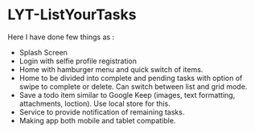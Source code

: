 # LYT-ListYourTasks

 Here I have done few things as :
- Splash Screen
- Login with selfie profile registration
- Home with hamburger menu and quick switch of items.
- Home to be divided into complete and pending tasks with option of swipe to complete or delete. Can switch between list and grid mode.
- Save a todo item similar to Google Keep (images, text formatting, attachments, loction). Use local store for this.
- Service to provide notification of remaining tasks.
- Making app both mobile and tablet compatible.
